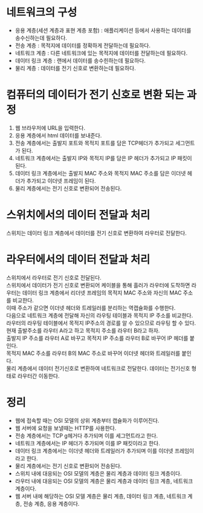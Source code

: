 # 네트워크의 구성
- 응용 계층(세션 계층과 표현 계층 포함) : 애플리케이션 등에서 사용하는 데이터를 송수신하는데 필요하다.
- 전송 계층 : 목적지에 데이터를 정확하게 전달하는데 필요하다.
- 네트워크 계층 : 다른 네트워크에 있는 목적지에 데이터를 전달하는데 필요하다.
- 데이터 링크 계층 : 랜에서 데이터를 송수힌하는데 필요하다.
- 물리 계층 : 데이터를 전기 신호로 변환하는데 필요하다.

# 컴퓨터의 데이터가 전기 신호로 변환 되는 과정
1. 웹 브라우저에 URL을 입력한다.
2. 응용 계층에서 html 데이터를 보내준다.
3. 전송 계층에서는 출발지 포트와 목적지 포트를 담은 TCP헤더가 추가되고 세그먼트가 된다.
4. 네트워크 계층에서는 출발지 IP와 목적지 IP를 담은 IP 헤더가 추가되고 IP 패킷이 된다.
5. 데이터 링크 계층에서는 출발지 MAC 주소와 목적지 MAC 주소를 담은 이더넷 헤더가 추가되고 이더넷 프레임이 된다.
6. 물리 계층에서는 전기 신호로 변환되어 전송된다.

# 스위치에서의 데이터 전달과 처리
스위치는 데이터 링크 계층에서 데이터를 전기 신호로 변환하여 라우터로 전달한다.  

# 라우터에서의 데이터 전달과 처리
스위치에서 라우터로 전기 신호로 전달된다.  
스위치에서 데이터가 전기 신호로 변환되어 케이블을 통해 흘러가 라우터에 도착하면 라우터는 데이터 링크 계층에서 리더넷 프레임의 목적지 MAC 주소와 자신의 MAC 주소를 비교한다.  
이때 주소가 같으면 이더넷 헤더와 트레일러를 분리하는 역캡슐화를 수행한다.  
다음으로 네트워크 계층에 전달해 자신의 라우팅 테이블과 목적지 IP 주소를 비교한다.  
라우터의 라우팅 테이블에서 목적지 IP주소의 경로를 알 수 있으므로 라우팅 할 수 있다.  
현재 출발주소를 라우터 A라고 하고 목적지 주소를 라우터 B라고 하자.  
출발지 IP 주소를 라우터 A로 바꾸고 목적지 IP 주소를 라우터 B로 바꾸어 IP 헤더를 붙인다.  
목적지 MAC 주소를 라우터 B의 MAC 주소로 바꾸어 이더넷 헤더와 트레일러를 붙인다.  
물리 계층에서 데이터 전기신호로 변환하여 네트워크로 전달한다. 데이터는 전기신호 형태로 라우터간 이동한다.  

# 정리
- 웹에 접속할 때는 OSI 모델의 상위 계층부터 캡슐화가 이루어진다.
- 웹 서버에 요청을 보낼때는 HTTP를 사용한다.
- 전송 계층에서는 TCP g헤거다 추가되며 이를 세그먼트라고 한다.
- 네트워크 계층에서는 IP 헤더가 추가되며 이를 IP 패킷이라고 한다.
- 데이터 링크 계층에서는 이더넷 헤더와 트레일러가 추가되며 이를 이더넷 프레임이라고 한다.
- 물리 계층에서는 전기 신호로 변환되어 전송된다.
- 스위치 내에 대응되는 OSI 모델의 계층은 물리 계층과 데이터 링크 계층이다.
- 라우터 내에 대응되는 OSI 모델의 계층은 물리 계층과 데이터 링크 계층, 네트워크 계층이다.
- 웹 서버 내에 해당하는 OSI 모델 계층은 물리 계층, 데이터 링크 계층, 네트워크 계층, 전송 계층, 응용 계층이다.
